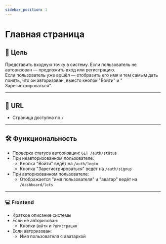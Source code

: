 ```yaml
---
sidebar_position: 1
---
```


# Главная страница

## 🎯 Цель

Представить входную точку в систему. Если пользователь не авторизован — предложить вход или регистрацию.  
Если пользователь уже вошёл — отобразить его имя и тем самым дать понять, что он авторизован, вместо кнопок "Войти" и "
Зарегистрироваться".

---

## 🔗 URL

- Страница доступна по `/`

---

## 🛠️ Функциональность

- Проверка статуса авторизации: `GET /auth/status`
- При неавторизованном пользователе:
    - Кнопка "Войти" ведёт на `/auth/login`
    - Кнопка "Зарегистрироваться" ведёт на `/auth/signup`
- При авторизованном пользователе:
    - Отображается "имя пользователя" и "аватар" ведёт на `/dashboard/lots`

---

### 💻 Frontend

- Краткое описание системы
- Если не авторизован:
    - Кнопки `Войти` и `Регистрация`
- Если авторизован:
    - Имя пользователя с аватаркой
